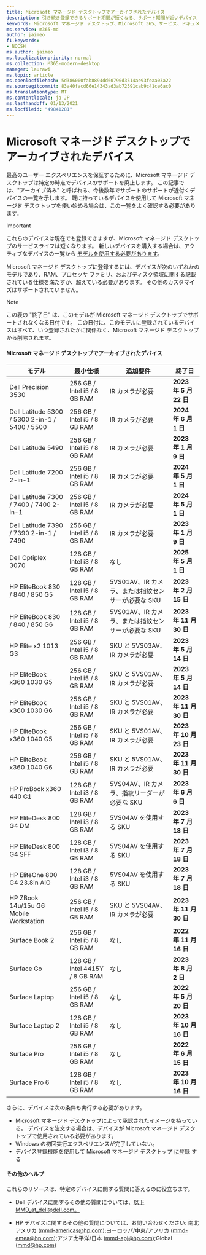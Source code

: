 ```yaml
---
title: Microsoft マネージド デスクトップでアーカイブされたデバイス
description: 引き続き登録できるサポート期間が短くなる、サポート期間が近いデバイス
keywords: Microsoft マネージド デスクトップ、Microsoft 365、サービス、ドキュメント
ms.service: m365-md
author: jaimeo
f1.keywords:
- NOCSH
ms.author: jaimeo
ms.localizationpriority: normal
ms.collection: M365-modern-desktop
manager: laurawi
ms.topic: article
ms.openlocfilehash: 5d386000fab8894dd60790d3514ae93feaa03a22
ms.sourcegitcommit: 83a40facd66e14343ad3ab72591cab9c41ce6ac0
ms.translationtype: MT
ms.contentlocale: ja-JP
ms.lasthandoff: 01/13/2021
ms.locfileid: "49841281"
---
```

# <a name="microsoft-managed-desktop-archived-devices"></a>Microsoft マネージド デスクトップでアーカイブされたデバイス

最高のユーザー エクスペリエンスを保証するために、Microsoft マネージド デスクトップは特定の時点でデバイスのサポートを廃止します。 この記事では、"アーカイブ済み" と呼ばれる、今後数年でサポートのサポートが近付くデバイスの一覧を示します。 既に持っているデバイスを使用して Microsoft マネージド デスクトップを使い始める場合は、この一覧をよく確認する必要があります。

>[!IMPORTANT]
>これらのデバイスは現在でも登録できますが、Microsoft マネージド デスクトップのサービスライフは短くなります。 新しいデバイスを購入する場合は、アクティブなデバイスの一覧から [モデルを使用する必要があります](./device-list.md)。

<!-- Microsoft 365 E5; Device as a Service -->
<!-- Split from device & technologies topic. Destination topic for aka.ms/device-list  -->
Microsoft マネージド デスクトップに登録するには、デバイスが次のいずれかのモデルであり、RAM、プロセッサ ファミリ、およびディスク領域に関する記載されている仕様を満たすか、超えている必要があります。 その他のカスタマイズはサポートされていません。



>[!NOTE]
>この表の "終了日" は、このモデルが Microsoft マネージド デスクトップでサポートされなくなる日付です。 この日付に、このモデルに登録されているデバイスはすべて、いつ登録されたかに関係なく、Microsoft マネージド デスクトップから削除されます。

#### <a name="microsoft-managed-desktop-archived-devices"></a>Microsoft マネージド デスクトップでアーカイブされたデバイス

| モデル  | 最小仕様  | 追加要件   | 終了日 |
|---------|---------|---------|---------|
|Dell Precision 3530| 256 GB / Intel i5 / 8 GB RAM | IR カメラが必要 | **2023 年 5 月 22 日** |
|Dell Latitude 5300 / 5300 2-in-1 / 5400 / 5500 | 256 GB / Intel i5 / 8 GB RAM | IR カメラが必要 | **2024 年 6 月 1 日**  |
|Dell Latitude 5490 | 256 GB / Intel i5 / 8 GB RAM | IR カメラが必要 | **2023 年 1 月 9 日** |
|Dell Latitude 7200 2-in-1 | 256 GB / Intel i5 / 8 GB RAM | IR カメラが必要 | **2024 年 5 月 1 日** |
|Dell Latitude 7300 / 7400 / 7400 2-in-1 | 256 GB / Intel i5 / 8 GB RAM | IR カメラが必要 | **2024 年 5 月 1 日**  |
|Dell Latitude 7390 / 7390 2-in-1 / 7490 | 256 GB / Intel i5 / 8 GB RAM   | IR カメラが必要 | **2023 年 1 月 9 日** |
|Dell Optiplex 3070 | 128 GB / Intel i3 / 8 GB RAM | なし | **2025 年 5 月 1 日**  |
|HP EliteBook 830 / 840 / 850 G5| 128 GB / Intel i5 / 8 GB RAM | 5VS01AV、IR カメラ、または指紋センサーが必要な SKU  | **2023 年 2 月 15 日** |
|HP EliteBook 830 / 840 / 850 G6| 128 GB / Intel i5 / 8 GB RAM | 5VS01AV、IR カメラ、または指紋センサーが必要な SKU  | **2023 年 11 月 30 日** |
|HP Elite x2 1013 G3| 256 GB / Intel i5 / 8 GB RAM | SKU と 5VS03AV、IR カメラが必要 |**2023 年 5 月 14 日** |
|HP EliteBook x360 1030 G5| 256 GB / Intel i5 / 8 GB RAM | SKU と 5VS01AV、IR カメラが必要 |**2023 年 5 月 14 日** |
|HP EliteBook x360 1030 G6| 256 GB / Intel i5 / 8 GB RAM | SKU と 5VS01AV、IR カメラが必要 |**2023 年 11 月 30 日** |
|HP EliteBook x360 1040 G5| 256 GB / Intel i5 / 8 GB RAM | SKU と 5VS01AV、IR カメラが必要 | **2023 年 10 月 23 日** |
|HP EliteBook x360 1040 G6| 256 GB / Intel i5 / 8 GB RAM | SKU と 5VS01AV、IR カメラが必要 | **2023 年 11 月 30 日** |
|HP ProBook x360 440 G1| 128 GB / Intel i3 / 8 GB RAM | 5VS04AV、IR カメラ、指紋リーダーが必要な SKU | **2023 年 6 月 6 日** |
|HP EliteDesk 800 G4 DM | 128 GB / Intel i3 / 8 GB RAM | 5VS04AV を使用する SKU | **2023 年 7 月 18 日** |
|HP EliteDesk 800 G4 SFF | 128 GB / Intel i3 / 8 GB RAM | 5VS04AV を使用する SKU | **2023 年 7 月 18 日** |
|HP EliteOne 800 G4 23.8in AIO |128 GB / Intel i3 / 8 GB RAM |5VS04AV を使用する SKU| **2023 年 7 月 18 日** |
|HP ZBook 14u/15u G6 Mobile Workstation |256 GB / Intel i5 / 8 GB RAM |SKU と 5VS04AV、IR カメラが必要| **2023 年 11 月 30 日** |
|Surface Book 2| 256 GB / Intel i5 / 8 GB RAM | なし | **2022 年 11 月 16 日** |
|Surface Go| 128 GB / Intel 4415Y / 8 GB RAM | なし | **2023 年 8 月 2 日** |
|Surface Laptop| 256 GB / Intel i5 / 8 GB RAM | なし | **2022 年 5 月 20 日** |
|Surface Laptop 2| 128 GB / Intel i5 / 8 GB RAM | なし | **2023 年 10 月 16 日** |
|Surface Pro| 256 GB / Intel i5 / 8 GB RAM | なし | **2022 年 6 月 15 日** |
|Surface Pro 6| 128 GB / Intel i5 / 8 GB RAM | なし | **2023 年 10 月 16 日** |

さらに、デバイスは次の条件も実行する必要があります。

- Microsoft マネージド デスクトップによって承認されたイメージを持っている。 デバイスを注文する場合は、デバイスが Microsoft マネージド デスクトップで使用されている必要があります。
- Windows の初回実行エクスペリエンスが完了していない。
- デバイス登録機能を使用して Microsoft マネージド デスクトップ [に登録](https://aka.ms/mmddrhelp) する

#### <a name="more-help"></a>その他のヘルプ

これらのリソースは、特定のデバイスに関する質問に答えるのに役立ちます。

- Dell デバイスに関するその他の質問については、[以下MMD_at_dell@dell.com。](mailto:MMD_at_dell@dell.com)

- HP デバイスに関するその他の質問については、お問い合わせください: 南北アメリカ ([mmd-americas@hp.com](mailto:mmd-americas@hp.com));ヨーロッパ/中東/アフリカ ([mmd-emea@hp.com](mailto:mmd-emea@hp.com));アジア太平洋/日本 ([mmd-apj@hp.com](mailto:mmd-apj@hp.com));Global ([mmd@hp.com](mailto:mmd@hp.com))
